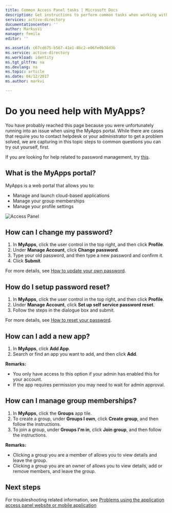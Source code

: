 ```yaml
---
title: Common Access Panel tasks | Microsoft Docs
description: Get instructions to perform common tasks when working with the access panel.
services: active-directory
documentationcenter: ''
author: MarkusVi
manager: femila
editor: ''

ms.assetid: c67cd675-b567-41e1-8bc2-e06fe0b38d3b
ms.service: active-directory
ms.workload: identity
ms.tgt_pltfrm: na
ms.devlang: na
ms.topic: article
ms.date: 04/12/2017
ms.author: markvi

---
```

# Do you need help with MyApps?

You have probably reached this page because you were unfortunately running into an issue when using the MyApps portal. While there are cases that require you to contact helpdesk or your administrator to get a problem solved, we are capturing in this topic steps to common questions you can try out yourself, first.

If you are looking for help related to password management, try [this](active-directory-passwords-update-your-own-password#reset-or-unlock-my-password-for-a-work-or-school-account).


## What is the MyApps portal?


MyApps is a web portal that allows you to:

- Manage and launch cloud-based applications
- Manage your group memberships
- Manage your profile settings

![Access Panel][1]




## How can I change my password?

1.	In **MyApps**, click the user control in the top right, and then click **Profile**.
2.	Under **Manage Account**, click **Change password**.
3.	Type your old password, and then type a new password and confirm it.
4.	Click **Submit**.

For more details, see [How to update your own password](active-directory-passwords-update-your-own-password#reset-or-unlock-my-password-for-a-work-or-school-account).


## How do I setup password reset?

1.	In **MyApps**, click the user control in the top right, and then click **Profile**.
2.	Under **Manage Account**, click **Set up self service password reset**.
3.	Follow the steps in the dialogue box and submit.

For more details, see [How to reset your password](active-directory-passwords-update-your-own-password#reset-or-unlock-my-password-for-a-work-or-school-account).


## How can I add a new app?

1.	In **MyApps**, click **Add App**.
2.	Search or find an app you want to add, and then click **Add**.

**Remarks:**

- You only have access to this option if your admin has enabled this for your account.
- If the app requires permission you may need to wait for admin approval.



## How can I manage group memberships?

1.	In **MyApps**, click the **Groups** app tile.
2.	To create a group, under **Groups I own**, click **Create group**, and then follow the instructions.
3.	To join a group, under **Groups I'm in**, click **Join group**, and then follow the instructions.

**Remarks:**

- Clicking a group you are a member of allows you to view details and leave the group.
- Clicking a group you are an owner of allows you to view details, add or remove members, and leave the group.

## Next steps

For troubleshooting related information, see [Problems using the application access panel website or mobile application](active-directory-application-access-panel-content-map.md)

<!--Image references-->
[1]: ./media/active-directory-saas-access-panel-user-help/01.png
